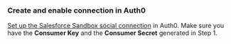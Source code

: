 ### Create and enable connection in Auth0
[Set up the Salesforce Sandbox social connection](/dashboard/guides/connections/set-up-connections-social) in Auth0. Make sure you have the **Consumer Key** and the **Consumer Secret** generated in Step 1.
